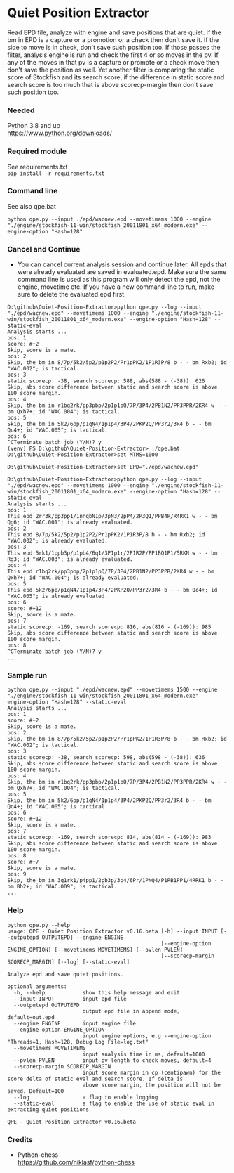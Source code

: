 # Quiet Position Extractor
Read EPD file, analyze with engine and save positions that are quiet. If the bm in EPD is a capture or a promotion or a check then don't save it. If the side to move is in check, don't save such position too. If those passes the filter, analysis engine is run and check the first 4 or so moves in the pv. If any of the moves in that pv is a capture or promote or a check move then don't save the position as well. Yet another filter is comparing the static score of Stockfish and its search score, if the difference in static score and search score is too much that is above scorecp-margin then don't save such position too.

### Needed
Python 3.8 and up  
https://www.python.org/downloads/

### Required module
See requirements.txt  
`pip install -r requirements.txt`

### Command line
See also qpe.bat  

```
python qpe.py --input ./epd/wacnew.epd --movetimems 1000 --engine "./engine/stockfish-11-win/stockfish_20011801_x64_modern.exe" --engine-option "Hash=128"
```

### Cancel and Continue
* You can cancel current analysis session and continue later. All epds that were already evaluated are saved in evaluated.epd. Make sure the same command line is used as this program will only detect the epd, not the engine, movetime etc. If you have a new command line to run, make sure to delete the evaluated.epd first.  

```
D:\github\Quiet-Position-Extractor>python qpe.py --log --input "./epd/wacnew.epd" --movetimems 1000 --engine "./engine/stockfish-11-win/stockfish_20011801_x64_modern.exe" --engine-option "Hash=128" --static-eval
Analysis starts ...
pos: 1
score: #+2
Skip, score is a mate.
pos: 2
Skip, the bm in 8/7p/5k2/5p2/p1p2P2/Pr1pPK2/1P1R3P/8 b - - bm Rxb2; id "WAC.002"; is tactical.
pos: 3
static scorecp: -38, search scorecp: 588, abs(588 - (-38)): 626
Skip, abs score difference between static and search score is above 100 score margin.
pos: 4
Skip, the bm in r1bq2rk/pp3pbp/2p1p1pQ/7P/3P4/2PB1N2/PP3PPR/2KR4 w - - bm Qxh7+; id "WAC.004"; is tactical.
pos: 5
Skip, the bm in 5k2/6pp/p1qN4/1p1p4/3P4/2PKP2Q/PP3r2/3R4 b - - bm Qc4+; id "WAC.005"; is tactical.
pos: 6
^CTerminate batch job (Y/N)? y
(venv) PS D:\github\Quiet-Position-Extractor> ./qpe.bat                                                                 
D:\github\Quiet-Position-Extractor>set MTMS=1000

D:\github\Quiet-Position-Extractor>set EPD="./epd/wacnew.epd"

D:\github\Quiet-Position-Extractor>python qpe.py --log --input "./epd/wacnew.epd" --movetimems 1000 --engine "./engine/stockfish-11-win/stockfish_20011801_x64_modern.exe" --engine-option "Hash=128" --static-eval
Analysis starts ...
pos: 1
This epd 2rr3k/pp3pp1/1nnqbN1p/3pN3/2pP4/2P3Q1/PPB4P/R4RK1 w - - bm Qg6; id "WAC.001"; is already evaluated.
pos: 2
This epd 8/7p/5k2/5p2/p1p2P2/Pr1pPK2/1P1R3P/8 b - - bm Rxb2; id "WAC.002"; is already evaluated.
pos: 3
This epd 5rk1/1ppb3p/p1pb4/6q1/3P1p1r/2P1R2P/PP1BQ1P1/5RKN w - - bm Rg3; id "WAC.003"; is already evaluated.
pos: 4
This epd r1bq2rk/pp3pbp/2p1p1pQ/7P/3P4/2PB1N2/PP3PPR/2KR4 w - - bm Qxh7+; id "WAC.004"; is already evaluated.
pos: 5
This epd 5k2/6pp/p1qN4/1p1p4/3P4/2PKP2Q/PP3r2/3R4 b - - bm Qc4+; id "WAC.005"; is already evaluated.
pos: 6
score: #+12
Skip, score is a mate.
pos: 7
static scorecp: -169, search scorecp: 816, abs(816 - (-169)): 985
Skip, abs score difference between static and search score is above 100 score margin.
pos: 8
^CTerminate batch job (Y/N)? y
...
```


### Sample run
```
python qpe.py --input "./epd/wacnew.epd" --movetimems 1500 --engine "./engine/stockfish-11-win/stockfish_20011801_x64_modern.exe" --engine-option "Hash=128" --static-eval
Analysis starts ...
pos: 1
score: #+2
Skip, score is a mate.
pos: 2
Skip, the bm in 8/7p/5k2/5p2/p1p2P2/Pr1pPK2/1P1R3P/8 b - - bm Rxb2; id "WAC.002"; is tactical.
pos: 3
static scorecp: -38, search scorecp: 598, abs(598 - (-38)): 636
Skip, abs score difference between static and search score is above 100 score margin.
pos: 4
Skip, the bm in r1bq2rk/pp3pbp/2p1p1pQ/7P/3P4/2PB1N2/PP3PPR/2KR4 w - - bm Qxh7+; id "WAC.004"; is tactical.
pos: 5
Skip, the bm in 5k2/6pp/p1qN4/1p1p4/3P4/2PKP2Q/PP3r2/3R4 b - - bm Qc4+; id "WAC.005"; is tactical.
pos: 6
score: #+12
Skip, score is a mate.
pos: 7
static scorecp: -169, search scorecp: 814, abs(814 - (-169)): 983
Skip, abs score difference between static and search score is above 100 score margin.
pos: 8
score: #+7
Skip, score is a mate.
pos: 9
Skip, the bm in 3q1rk1/p4pp1/2pb3p/3p4/6Pr/1PNQ4/P1PB1PP1/4RRK1 b - - bm Bh2+; id "WAC.009"; is tactical.
...
```

### Help
```
python qpe.py --help                                                                      
usage: QPE - Quiet Position Extractor v0.16.beta [-h] --input INPUT [--outputepd OUTPUTEPD] --engine ENGINE
                                                 [--engine-option ENGINE_OPTION] [--movetimems MOVETIMEMS] [--pvlen PVLEN]
                                                 [--scorecp-margin SCORECP_MARGIN] [--log] [--static-eval]

Analyze epd and save quiet positions.

optional arguments:
  -h, --help            show this help message and exit
  --input INPUT         input epd file
  --outputepd OUTPUTEPD
                        output epd file in append mode, default=out.epd
  --engine ENGINE       input engine file
  --engine-option ENGINE_OPTION
                        input engine options, e.g --engine-option "Threads=1, Hash=128, Debug Log File=log.txt"
  --movetimems MOVETIMEMS
                        input analysis time in ms, default=1000
  --pvlen PVLEN         input pv length to check moves, default=4
  --scorecp-margin SCORECP_MARGIN
                        input score margin in cp (centipawn) for the score delta of static eval and search score. If delta is
                        above score margin, the position will not be saved. Default=100
  --log                 a flag to enable logging
  --static-eval         a flag to enable the use of static eval in extracting quiet positions

QPE - Quiet Position Extractor v0.16.beta
```


### Credits
* Python-chess  
https://github.com/niklasf/python-chess
